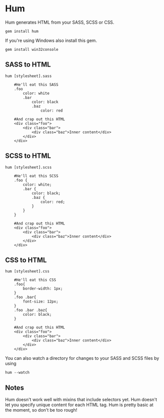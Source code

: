 # Hum

Hum generates HTML from your SASS, SCSS or CSS.

`gem install hum`

If you're using Windows also install this gem.

`gem install win32console`

## SASS to HTML

`hum [stylesheet].sass`

		#He'll eat this SASS
		.foo
			color: white
			.bar
				color: black
				.baz
					color: red

		#And crap out this HTML
		<div class="foo">
			<div class="bar">
				<div class="baz">Inner content</div>
			</div>
		</div>

## SCSS to HTML

`hum [stylesheet].scss`

		#He'll eat this SCSS
		.foo {
			color: white;
			.bar {
				color: black;
				.baz {
					color: red;
				}
			}
		}

		#And crap out this HTML
		<div class="foo">
			<div class="bar">
				<div class="baz">Inner content</div>
			</div>
		</div>

## CSS to HTML

`hum [stylesheet].css`

		#He'll eat this CSS
		.foo{
			border-width: 1px;
		}
		.foo .bar{
			font-size: 12px;
		}
		.foo .bar .baz{
			color: black;
		}

		#And crap out this HTML
		<div class="foo">
			<div class="bar">
				<div class="baz">Inner content</div>
			</div>
		</div>

You can also watch a directory for changes to your SASS and SCSS files by using

`hum --watch`

## Notes

Hum doesn't work well with mixins that include selectors yet. Hum doesn't let you specify unique content for each HTML tag. Hum is pretty basic at the moment, so don't be too rough!  
